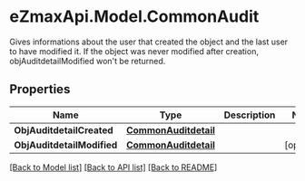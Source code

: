 # eZmaxApi.Model.CommonAudit
Gives informations about the user that created the object and the last user to have modified it.  If the object was never modified after creation, objAuditdetailModified won't be returned. 

## Properties

Name | Type | Description | Notes
------------ | ------------- | ------------- | -------------
**ObjAuditdetailCreated** | [**CommonAuditdetail**](CommonAuditdetail.md) |  | 
**ObjAuditdetailModified** | [**CommonAuditdetail**](CommonAuditdetail.md) |  | [optional] 

[[Back to Model list]](../README.md#documentation-for-models) [[Back to API list]](../README.md#documentation-for-api-endpoints) [[Back to README]](../README.md)

